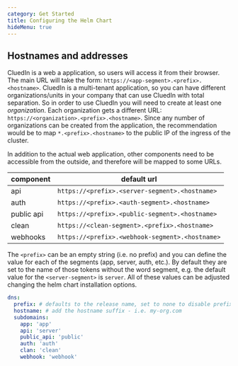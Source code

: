 ```yaml
---
category: Get Started
title: Configuring the Helm Chart
hideMenu: true
---
```


## Hostnames and addresses

CluedIn is a web a application, so users will access it from their browser. The main URL will take the form: 
 `https://<app-segment>.<prefix>.<hostname>`. 
 CluedIn is a multi-tenant application, so you can have different organizations/units in your company that can use CluedIn with total separation. So in order to use CluedIn you will need to create at least one *organization*. Each organization gets a different URL: `https://<organization>.<prefix>.<hostname>`. Since any number of organizations can be created from the application, the recommendation would be to map `*.<prefix>.<hostname>` to the public IP of the ingress of the cluster.

In addition to the actual web application, other  components need to be accessible from the outside, and therefore will be mapped to some URLs.

| component  | default url
|------------|--------------------------------------|
| api        | `https://<prefix>.<server-segment>.<hostname>`
| auth       | `https://<prefix>.<auth-segment>.<hostname>`
| public api | `https://<prefix>.<public-segment>.<hostname>`
| clean      | `https://<clean-segment>.<prefix>.<hostname>`
| webhooks   | `https://<prefix>.<webhook-segment>.<hostname>`

The `<prefix>` can be an empty string (i.e. no prefix) and you can define the value for each of the segments (app, server, auth, etc.). By default they are set to the name of those tokens without the word segment, e.g. the default value for the `<server-segment>` is `server`. All of these values can be adjusted changing the helm chart installation options.

```yaml
dns:
  prefix: # defaults to the release name, set to none to disable prefixes.
  hostname: # add the hostname suffix - i.e. my-org.com
  subdomains:
    app: 'app'
    api: 'server'
    public_api: 'public'
    auth: 'auth'
    clan: 'clean'
    webhook: 'webhook'
```
